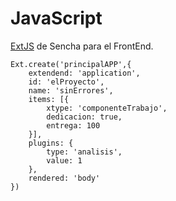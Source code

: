 # JavaScript

[ExtJS](https://www.sencha.com/products/extjs/) de Sencha para el FrontEnd.

```JS
Ext.create('principalAPP',{
    extendend: 'application',
    id: 'elProyecto',
    name: 'sinErrores',
    items: [{
        xtype: 'componenteTrabajo',
        dedicacion: true,
        entrega: 100
    }],
    plugins: {
        type: 'analisis',
        value: 1
    },
    rendered: 'body'
})
```